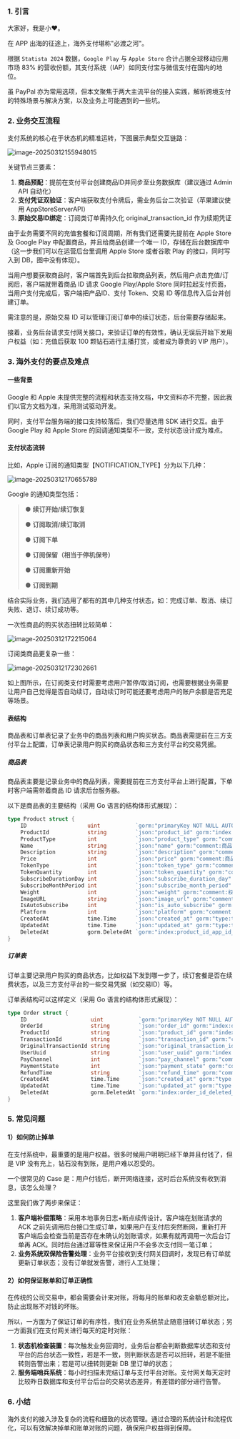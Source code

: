 ### 1. 引言

大家好，我是小❤。

在 APP 出海的征途上，海外支付堪称"必渡之河"。

根据 `Statista 2024` 数据，`Google Play` 与 `Apple Store` 合计占据全球移动应用市场 83% 的营收份额，其支付系统（IAP）如同支付宝与微信支付在国内的地位。

虽 PayPal 亦为常用选项，但本文聚焦于两大主流平台的接入实践，解析跨境支付的特殊场景与解决方案，以及业务上可能遇到的一些坑。



### 2. 业务交互流程

支付系统的核心在于状态机的精准运转，下图展示典型交互链路：

![image-20250312155948015](imgs/image-20250312155948015.png)

关键节点三要素：

1. **商品预配**：提前在支付平台创建商品ID并同步至业务数据库（建议通过 Admin API 自动化）
2. **支付凭证双验证**：客户端获取支付令牌后，需业务后台二次验证（苹果建议使用 AppStoreServerAPI）
3. **原始交易ID绑定**：订阅类订单需持久化 original_transaction_id 作为续期凭证

由于业务需要不同的充值套餐和订阅周期，所有我们还需要先提前在 Apple Store 及 Google Play 中配置商品，并且给商品创建一个唯一 ID，存储在后台数据库中（这一步我们可以在运营后台里调用 Apple Store 或者谷歌 Play 的接口，同时写入到 DB，图中没有体现）。

当用户想要获取商品时，客户端首先到后台拉取商品列表，然后用户点击充值/订阅后，客户端就带着商品 ID 请求 Google Play/Apple Store 同时拉起支付页面，当用户支付完成后，客户端把产品ID、支付 Token、交易 ID 等信息传入后台并创建订单。

需注意的是，原始交易 ID 可以管理订阅订单中的续订状态，后台需要存储起来。

接着，业务后台请求支付网关接口，来验证订单的有效性，确认无误后开始下发用户权益（如：充值后获取 100 颗钻石进行主播打赏，或者成为尊贵的 VIP 用户）。



### 3. 海外支付的要点及难点

#### 一些背景

Google 和 Apple 未提供完整的流程和状态支持文档，中文资料亦不完整，因此我们以官方文档为准，采用测试驱动开发。

同时，支付平台服务端的接口支持较落后，我们尽量选用 SDK 进行交互。由于 Google Play 和 Apple Store 的回调通知类型不一致，支付状态设计成为难点。



#### 支付状态流转

比如，Apple 订阅的通知类型【NOTIFICATION_TYPE】分为以下几种：

![image-20250312170655789](imgs/image-20250312170655789.png)

Google 的通知类型包括：

> ● **续订开始/续订恢复**
>
> ● **订阅取消/续订取消**
>
> ● **订阅下单**
>
> ● **订阅保留（相当于停机保号）**
>
> ● **订阅重新开始**
>
> ● **订阅到期**

结合实际业务，我们选用了都有的其中几种支付状态，如：完成订单、取消、续订失败、退订、续订成功等。

一次性商品的购买状态扭转比较简单：

![image-20250312172215064](imgs/image-20250312172215064.png)

订阅类商品更复杂一些：

![image-20250312172302661](imgs/image-20250312172302661.png)

如上图所示，在订阅类支付时需要考虑用户暂停/取消订阅，也需要根据业务需要让用户自己觉得是否自动续订，自动续订时可能还要考虑用户的账户余额是否充足等场景。



#### 表结构

商品表和订单表记录了业务中的商品列表和用户购买状态。商品表需提前在三方支付平台上配置，订单表记录用户购买的商品状态和三方支付平台的交易凭据。

##### 商品表

商品表主要是记录业务中的商品列表，需要提前在三方支付平台上进行配置，下单时客户端需带着商品 ID 请求后台服务器。

以下是商品表的主要结构（采用 Go 语言的结构体形式展现）：

``` go
type Product struct {
	ID                   uint           `gorm:"primaryKey NOT NULL AUTO_INCREMENT"`
	ProductId            string         `json:"product_id" gorm:"index:product_id_app_id_deleted_at;type:varchar(64) DEFAULT ''"`
	ProductType          int            `json:"product_type" gorm:"comment:商品类型,0.未知类型/1.消耗型购买/2.非消耗型购买/3.自动订阅/4.非自动订阅;type:tinyint(4) DEFAULT 0"`
	Name                 string         `json:"name" gorm:"comment:商品名称;type:varchar(64) DEFAULT ''"`
	Description          string         `json:"description" gorm:"comment:商品描述;type:varchar(1024) DEFAULT ''"`
	Price                int            `json:"price" gorm:"comment:商品价格,精度2位小数,用100倍存储;type:bigint DEFAULT 0"`
	TokenType            int            `json:"token_type" gorm:"comment:虚拟币类型,0.钻石;1.金币;2.元宝;3.其它;type:tinyint(4) DEFAULT 0"`
	TokenQuantity        int            `json:"token_quantity" gorm:"comment:虚拟币数量;type:int(11) DEFAULT 0"`
	SubscribeDurationDay int            `json:"subscribe_duration_day" gorm:"comment:会员订阅时长(天);type:int(11) DEFAULT 0"`
	SubscribeMonthPeriod int            `json:"subscribe_month_period" gorm:"comment:会员订阅时长(月);type:int(11) DEFAULT 0"` // 为了避免多套餐中, 自然月和指定天数的精度问题
	Weight               int            `json:"weight" gorm:"comment:权重，排序时从大到小，客户端根据此字段进行商品排序;type:int(11) DEFAULT 0"`
	ImageURL             string         `json:"image_url" gorm:"comment:商品图片URL;type:varchar(1024) DEFAULT ''"`
	IsAutoSubscribe      int            `json:"is_auto_subscribe" gorm:"comment:是否是自动续费,0.未知/1.自动续费/2.非自动续费;type:tinyint(2) DEFAULT 0"`
	Platform             int            `json:"platform" gorm:"comment:支付平台, 0-海外,1-微信支付,2-国内支付渠道;type:tinyint(2) DEFAULT 0"`
	CreatedAt            time.Time      `json:"created_at" gorm:"type:timestamp DEFAULT CURRENT_TIMESTAMP"`
	UpdatedAt            time.Time      `json:"updated_at" gorm:"type:timestamp DEFAULT CURRENT_TIMESTAMP ON UPDATE CURRENT_TIMESTAMP"`
	DeletedAt            gorm.DeletedAt `gorm:"index:product_id_app_id_deleted_at"` // 只作为联合索引的一部分
}
```



##### 订单表

订单主要记录用户购买的商品状态，比如权益下发到哪一步了，续订套餐是否在续费状态，以及三方支付平台的一些交易凭据（如交易ID）等。

订单表结构可以这样定义（采用 Go 语言的结构体形式展现）：

``` go
type Order struct {
	ID                    uint           `gorm:"primaryKey NOT NULL AUTO_INCREMENT"`
	OrderId               string         `json:"order_id" gorm:"index:order_id_deleted_at;type:varchar(64) DEFAULT ''"`
	ProductId             string         `json:"product_id" gorm:"index:user_uuid_app_product_id_deleted_at;type:varchar(64) DEFAULT ''"`
	TransactionId         string         `json:"transaction_id" gorm:"comment:交易ID，订阅/续订时使用;type:varchar(64) DEFAULT ''"`
	OriginalTransactionId string         `json:"original_transaction_id" gorm:"comment:原始交易ID，订阅/续订时该ID一致;type:varchar(64) DEFAULT ''"`
	UserUuid              string         `json:"user_uuid" gorm:"index:user_uuid_app_product_id_deleted_at;comment:用户的UUID;type:varchar(64) DEFAULT ''"`
	PayChannel            int            `json:"pay_channel" gorm:"comment:支付渠道,0/1/2,GooglePay/ApplePay/PayPal;type:tinyint DEFAULT 0"`
	PaymentState          int            `json:"payment_state" gorm:"comment:支付状态,-1：处理中 0：初始化 1：已完成 2 取消 3 续订失败 4 退款 5 续订成功;type:tinyint DEFAULT 0"`
	RefundTime            string         `json:"refund_time" gorm:"comment:退款时间;type:varchar(32) DEFAULT ''"`
	CreatedAt             time.Time      `json:"created_at" gorm:"type:timestamp DEFAULT CURRENT_TIMESTAMP"`
	UpdatedAt             time.Time      `json:"updated_at" gorm:"type:timestamp DEFAULT CURRENT_TIMESTAMP ON UPDATE CURRENT_TIMESTAMP"`
	DeletedAt             gorm.DeletedAt `gorm:"index:order_id_deleted_at;index:user_uuid_app_product_id_deleted_at"` // 只作为联合索引的一部分
}
```



### 5. 常见问题

#### 1）如何防止掉单

在支付系统中，最重要的是用户权益。很多时候用户明明已经下单并且付钱了，但是 VIP 没有充上，钻石没有到账，是用户难以忍受的。

一个很常见的 Case 是：用户付钱后，断开网络连接，这时后台系统没有收到消息，该怎么处理？

这里我们做了两步来保证：

1. **客户端补偿策略**：采用本地事务日志+断点续传设计。客户端在划账请求的 ACK 之前先调用后台接口生成订单，如果用户在支付后突然断网，重新打开客户端后会检查当前是否存在未确认的划账请求，如果有就再调用一次后台订单再 ACK。同时后台通过幂等性来保证用户不会多次支付同一笔订单；
2. **业务系统双保险告警处理**：业务平台接收到支付网关回调时，发现已有订单就更新订单状态；没有订单就发告警，进行人工处理；



#### 2）如何保证账单和订单正确性

在传统的公司交易中，都会需要会计来对账，将每月的账单和收支金额总额对比，防止出现账不对钱的坏账。

所以，一方面为了保证订单的有序性，我们在业务系统禁止随意扭转订单状态；另一方面我们在支付网关进行每天的定时对账：

1. **状态机检查装置**：每次触发业务回调时，业务后台都会判断数据库状态和支付平台的后台状态一致性，若是不一致，则判断状态是否可以扭转，若是不能扭转则告警出来；若是可以扭转则更新 DB 里订单的状态；
2. **服务端哨兵系统**：每小时扫描未完结订单与支付平台对账。支付网关每天定时比较昨日数据库和支付平台后台的交易状态差异，有差错的部分进行告警。



### 6. 小结

海外支付的接入涉及复杂的流程和细致的状态管理。通过合理的系统设计和流程优化，可以有效解决掉单和账单对账的问题，确保用户权益得到保障。